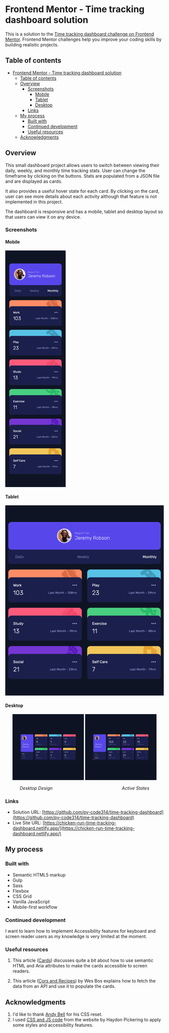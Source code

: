 # Frontend Mentor - Time tracking dashboard solution

This is a solution to the [Time tracking dashboard challenge on Frontend Mentor](https://www.frontendmentor.io/challenges/time-tracking-dashboard-UIQ7167Jw). Frontend Mentor challenges help you improve your coding skills by building realistic projects.

## Table of contents

- [Frontend Mentor - Time tracking dashboard solution](#frontend-mentor---time-tracking-dashboard-solution)
  - [Table of contents](#table-of-contents)
  - [Overview](#overview)
    - [Screenshots](#screenshots)
      - [Mobile](#mobile)
      - [Tablet](#tablet)
      - [Desktop](#desktop)
    - [Links](#links)
  - [My process](#my-process)
    - [Built with](#built-with)
    - [Continued development](#continued-development)
    - [Useful resources](#useful-resources)
  - [Acknowledgments](#acknowledgments)

## Overview

This small dashboard project allows users to switch between viewing their daily, weekly, and monthly time tracking stats. User can change the timeframe by clicking on the buttons. Stats are populated from a JSON file and are displayed as cards. 

It also provides a useful hover state for each card. By clicking on the card, user can see more details about each activity although that feature is not implemented in this project.

The dashboard is responsive and has a mobile, tablet and desktop layout so that users can view it on any device.


### Screenshots

#### Mobile

![Mobile Design](./images/screenshots/screenshot-mobile-design.png)

#### Tablet 

![Tablet Design](./images/screenshots/screenshot-tablet-design.png)

#### Desktop 

<p align="center">
  <img src="./images/screenshots/screenshot-desktop-design.png" width="45%" />
  <img src="./images/screenshots/screenshot-active-states.png" width="45%" />
</p>
<p align="center">
  <em>Desktop Design</em>&nbsp;&nbsp;&nbsp;&nbsp;&nbsp;&nbsp;&nbsp;&nbsp;&nbsp;&nbsp;&nbsp;&nbsp;&nbsp;&nbsp;&nbsp;&nbsp;&nbsp;&nbsp;&nbsp;&nbsp;&nbsp;&nbsp;&nbsp;&nbsp;&nbsp;&nbsp;&nbsp;&nbsp;&nbsp;&nbsp;&nbsp;&nbsp;&nbsp;&nbsp;&nbsp;&nbsp;&nbsp;&nbsp;&nbsp;&nbsp;&nbsp;&nbsp;&nbsp;&nbsp;&nbsp;&nbsp;&nbsp;&nbsp;&nbsp;&nbsp;&nbsp;&nbsp;&nbsp;&nbsp;&nbsp;&nbsp;<em>Active States</em>
</p>


### Links

- Solution URL: [https://github.com/py-code314/time-tracking-dashboard](https://github.com/py-code314/time-tracking-dashboard)
- Live Site URL: [https://chicken-run-time-tracking-dashboard.netlify.app/](https://chicken-run-time-tracking-dashboard.netlify.app/)


## My process

### Built with

- Semantic HTML5 markup
- Gulp
- Sass
- Flexbox
- CSS Grid
- Vanilla JavaScript
- Mobile-first workflow


### Continued development

I want to learn how to implement Accessibility features for keyboard and screen reader users as my knowledge is very limited at the moment.


### Useful resources

1. This article ([Cards](https://inclusive-components.design/cards/)) discusses quite a bit about how to use semantic HTML and Aria attributes to make the cards accessible to screen readers.

2. This article ([Cors and Recipes](https://wesbos.com/javascript/13-ajax-and-fetching-data/75-cors-and-recipes)) by Wes Bos explains how to fetch the data from an API and use it to populate the cards.



## Acknowledgments

1. I'd like to thank [Andy Bell](https://piccalil.li/blog/a-more-modern-css-reset/) for his CSS reset.
2. I used [CSS and JS code](https://inclusive-components.design/cards/) from the website by Haydon Pickering to apply some styles and accessibility features.
